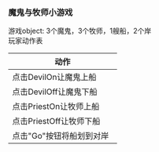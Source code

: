 ### 魔鬼与牧师小游戏<br/>
 游戏object: 3个魔鬼，3个牧师，1艘船，2个岸 <br/>
 玩家动作表 <br/>
 
| 动作      | 
| ------------------------   |
| 点击DevilOn让魔鬼上船     | 
| 点击DevilOff让魔鬼下船        |  
| 点击PriestOn让牧师上船     | 
| 点击PriestOff让牧师下船        |  
| 点击"Go"按钮将船划到对岸        |    


